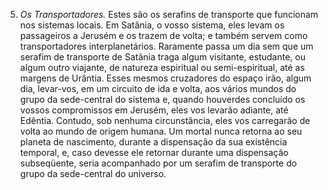 ﻿5. <em>Os Transportadores.</em> Estes são os serafins de transporte que funcionam nos sistemas locais. Em Satânia, o vosso sistema, eles levam os passageiros a Jerusém e os trazem de volta; e também servem como transportadores interplanetários. Raramente passa um dia sem que um serafim de transporte de Satânia traga algum visitante, estudante, ou algum outro viajante, de natureza espiritual ou semi-espiritual, até as margens de Urântia. Esses mesmos cruzadores do espaço irão, algum dia, levar-vos, em um circuito de ida e volta, aos vários mundos do grupo da sede-central do sistema e, quando houverdes concluído os vossos compromissos em Jerusém, eles vos levarão adiante, até Edêntia. Contudo, sob nenhuma circunstância, eles vos carregarão de volta ao mundo de origem humana. Um mortal nunca retorna ao seu planeta de nascimento, durante a dispensação da sua existência temporal, e, caso devesse ele retornar durante uma dispensação subseqüente, seria acompanhado por um serafim de transporte do grupo da sede-central do universo.
